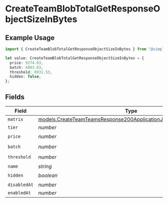 # CreateTeamBlobTotalGetResponseObjectSizeInBytes

## Example Usage

```typescript
import { CreateTeamBlobTotalGetResponseObjectSizeInBytes } from "@simplesagar/vercel/models/createteamop.js";

let value: CreateTeamBlobTotalGetResponseObjectSizeInBytes = {
  price: 9274.03,
  batch: 4083.03,
  threshold: 6931.53,
  hidden: false,
};
```

## Fields

| Field                                                                                                                                          | Type                                                                                                                                           | Required                                                                                                                                       | Description                                                                                                                                    |
| ---------------------------------------------------------------------------------------------------------------------------------------------- | ---------------------------------------------------------------------------------------------------------------------------------------------- | ---------------------------------------------------------------------------------------------------------------------------------------------- | ---------------------------------------------------------------------------------------------------------------------------------------------- |
| `matrix`                                                                                                                                       | [models.CreateTeamTeamsResponse200ApplicationJSONResponseBodyMatrix](../models/createteamteamsresponse200applicationjsonresponsebodymatrix.md) | :heavy_minus_sign:                                                                                                                             | N/A                                                                                                                                            |
| `tier`                                                                                                                                         | *number*                                                                                                                                       | :heavy_minus_sign:                                                                                                                             | N/A                                                                                                                                            |
| `price`                                                                                                                                        | *number*                                                                                                                                       | :heavy_check_mark:                                                                                                                             | N/A                                                                                                                                            |
| `batch`                                                                                                                                        | *number*                                                                                                                                       | :heavy_check_mark:                                                                                                                             | N/A                                                                                                                                            |
| `threshold`                                                                                                                                    | *number*                                                                                                                                       | :heavy_check_mark:                                                                                                                             | N/A                                                                                                                                            |
| `name`                                                                                                                                         | *string*                                                                                                                                       | :heavy_minus_sign:                                                                                                                             | N/A                                                                                                                                            |
| `hidden`                                                                                                                                       | *boolean*                                                                                                                                      | :heavy_check_mark:                                                                                                                             | N/A                                                                                                                                            |
| `disabledAt`                                                                                                                                   | *number*                                                                                                                                       | :heavy_minus_sign:                                                                                                                             | N/A                                                                                                                                            |
| `enabledAt`                                                                                                                                    | *number*                                                                                                                                       | :heavy_minus_sign:                                                                                                                             | N/A                                                                                                                                            |